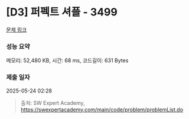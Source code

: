 # [D3] 퍼펙트 셔플 - 3499 

[문제 링크](https://swexpertacademy.com/main/code/problem/problemDetail.do?contestProbId=AWGsRbk6AQIDFAVW) 

### 성능 요약

메모리: 52,480 KB, 시간: 68 ms, 코드길이: 631 Bytes

### 제출 일자

2025-05-24 02:28



> 출처: SW Expert Academy, https://swexpertacademy.com/main/code/problem/problemList.do